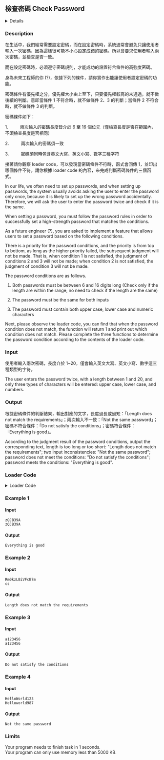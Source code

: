 ## 檢查密碼 Check Password
<details>
<summary>Details</summary>

Level: Easy  
Tags: Format I/O, If/else, Loop, String, Array, Function  
Problem ID: [6nsFlvAmP9UC](https://ckj.imslab.org/#/problems/6nsFlvAmP9UC)  
</details>

### Description
在生活中，我們經常需要設定密碼，而在設定密碼時，系統通常會避免只讓使用者輸入一次密碼，因為這樣很可能不小心設定成錯的密碼。所以會要求使用者輸入兩次密碼，並檢查是否一致。

而在設定密碼時，必須遵守密碼規則，才能成功的設置符合條件的高強度密碼。

身為未來工程師的你 (?)，依據下列的條件，請你實作出能讓使用者設定密碼的功能。

密碼條件有優先權之分，優先權大小由上至下，只要優先權較高的未通過，就不做後續的判斷。意即當條件 1 不符合時，就不做條件 2、3 的判斷；當條件 2 不符合時，就不做條件 3 的判斷。

密碼條件如下：

1.          兩次輸入的密碼長度皆介於 6 至 16 個位元（僅檢查長度是否在範圍內，不須檢查長度是否相同）

2.          兩次輸入的密碼須一致

3.          密碼須同時包含英文大寫、英文小寫、數字三種字符

接著請你觀察 loader code，可以發現當密碼條件不符時，函式會回傳 1，並印出哪個條件不符。請你根據 loader code 的內容，來完成判斷密碼條件的三個函式。

In our life, we often need to set up passwords, and when setting up passwords, the system usually avoids asking the user to enter the password only once, because it is likely to set up the wrong password accidentally. Therefore, we will ask the user to enter the password twice and check if it is the same.

When setting a password, you must follow the password rules in order to successfully set a high-strength password that matches the conditions.

As a future engineer (?), you are asked to implement a feature that allows users to set a password based on the following conditions.

There is a priority for the password conditions, and the priority is from top to bottom, as long as the higher priority failed, the subsequent judgment will not be made. That is, when condition 1 is not satisfied, the judgment of conditions 2 and 3 will not be made; when condition 2 is not satisfied, the judgment of condition 3 will not be made.

The password conditions are as follows.

1. Both passwords must be between 6 and 16 digits long (Check only if the length are within the range, no need to check if the length are the same)

2. The password must be the same for both inputs

3. The password must contain both upper case, lower case and numeric characters

Next, please observe the loader code, you can find that when the password condition does not match, the function will return 1 and print out which condition does not match. Please complete the three functions to determine the password condition according to the contents of the loader code.


### Input
使用者輸入兩次密碼，長度介於 1~20，僅會輸入英文大寫、英文小寫、數字這三種類型的字符。
The user enters the password twice, with a length between 1 and 20, and only three types of characters will be entered: upper case, lower case, and numbers.
### Output
根據密碼條件的判斷結果，輸出對應的文字，長度過長或過短：「Length does not match the requirements」；兩次輸入不一致：「Not the same password」；密碼不符合條件：「Do not satisfy the conditions」；密碼符合條件：「Everything is good」。
According to the judgment result of the password conditions, output the corresponding text, length is too long or too short: "Length does not match the requirements"; two input inconsistencies: "Not the same password"; password does not meet the conditions: "Do not satisfy the conditions"; password meets the conditions: "Everything is good".

### Loader Code
<details>
<summary>Loader Code</summary>

```c
# include <stdio.h>
# include <string.h>

#define SIZE 25

int length(char pwd1[], char pwd2[]);

int compare(char pwd1[], char pwd2[]);

int content(char pwd1[]);

int main()
{
    char password1[SIZE];
    char password2[SIZE];
    
    // Enter the password
    scanf("%s", password1);
    // Enter the password again
    scanf("%s", password2);
    
    // Check Password
    // First: Check length
    if(length(password1, password2) == 1) {
        printf("Length does not match the requirements");
    }
    else {
        // Second: Check for consistency
        if(compare(password1, password2) == 1) {
            printf("Not the same password");
        }
        else {
            // Third: Check for compliance
            if(content(password1) == 1) {
                printf("Do not satisfy the conditions");
            }
            else {
                printf("Everything is good");
            }
        }
    }

    return 0;
}
```
</details>


### Example 1
#### Input
```
zQJB39A
zQJB39A

```
#### Output
```
Everything is good
```

### Example 2
#### Input
```
Rm0kzLBiVFcB7m
cs

```
#### Output
```
Length does not match the requirements
```

### Example 3
#### Input
```
a123456
a123456

```
#### Output
```
Do not satisfy the conditions
```

### Example 4
#### Input
```
HelloWorld123
Helloworld987

```
#### Output
```
Not the same password
```

### Limits
Your program needs to finish task in 1 seconds.  
Your program can only use memory less than 5000 KB.  
